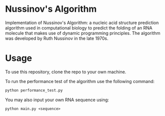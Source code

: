 # Nussinov's Algorithm 

Implementation of Nussinov's Algorithm: a nucleic acid structure prediction algorithm used in computational biology to predict the folding of an RNA molecule that makes use of dynamic programming principles. The algorithm was developed by Ruth Nussinov in the late 1970s.

# Usage

To use this repository, clone the repo to your own machine.

To run the performance test of the algorithm use the following command:

```bash
python performance_test.py 
```

You may also input your own RNA sequence using:

```
python main.py <sequence>
```